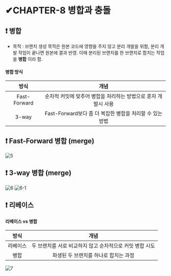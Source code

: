 # ✔CHAPTER-8 병합과 충돌

## ❗ 병합
- 목적 : 브랜치 생성 목적은 원본 코드에 영향을 주지 않고 분리 개발을 위함, 분리 개발 작업이 끝나면 원본에 결과 반영. 이때 분리된 브랜치를 한 브랜치로 합치는 작업을 **병합** 이라 함. 
#### 병합 방식
|방식|개념|
|:--:|:--:|
|Fast-Forward|순차적 커밋에 맞추어 병합을 처리하는 방법으로 혼자 개발시 사용|
|3-way|Fast-Forward보다 좀 더 복잡한 병합을 처리할 수 있는 방법|

## ❗ Fast-Forward 병합 (merge)
![5](https://user-images.githubusercontent.com/105197546/205840043-9b32ac59-9e59-4f86-a066-66212a40815c.png)

## ❗ 3-way 병합 (merge)
![6](https://user-images.githubusercontent.com/105197546/205843609-a6ed48b0-8175-4506-bd5f-b97f1de14f61.png)
![6-1](https://user-images.githubusercontent.com/105197546/205843835-e39d37e8-cd98-4f03-bd88-94da6a28eebc.png)

## ❗ 리베이스
#### 리베이스 vs 병합
|방식|개념|
|:--:|:--:|
|리베이스|두 브랜치를 서로 비교하지 않고 순차적으로 커밋 병합 시도|
|병합|파생된 두 브랜치를 하나로 합치는 과정|

![7](https://user-images.githubusercontent.com/105197546/205846301-e810de12-5fdc-4732-8dcd-197dff1d3e62.png)

